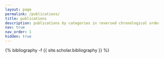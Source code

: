 ```yaml
---
layout: page
permalink: /publications/
title: publications
description: publications by categories in reversed chronological order. generated by jekyll-scholar.
nav: true
nav_order: 1
hidden: true
---
```

<!-- _pages/publications.md -->
<div class="publications">

{% bibliography -f {{ site.scholar.bibliography }} %}

</div>
